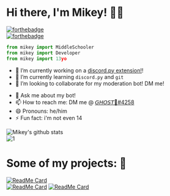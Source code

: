 # Hi there, I'm Mikey! 👋🏽
[![forthebadge](https://forthebadge.com/images/badges/0-percent-optimized.svg)](https://forthebadge.com)\
[![forthebadge](https://forthebadge.com/images/badges/built-with-swag.svg)](https://forthebadge.com)
<!--
**isigebengu-mikey/isigebengu-mikey** is a ✨ _special_ ✨ repository because its `README.md` (this file) appears on your GitHub profile.
Here are some ideas to get you started:
-->
```py
from mikey import MiddleSchooler
from mikey import Developer
from mikey import 13yo
```
- 🔭 I’m currently working on a [discord.py extension!](https://github.com/isigebengu-mikey/discord-ext-forms)!
- 🌱 I’m currently learning `discord.py` and `git`
- 👯 I’m looking to collaborate for my moderation bot! DM me!
<!--
- 🤔 I’m looking for help with ...
-->
- 💬 Ask me about my bot!
- 📫 How to reach me: DM me @ [𝘎𝘏𝘖𝘚𝘛👻#4258](https://discord.com/users/536644802595520534)
- 😄 Pronouns: he/him
- ⚡ Fun fact: i'm not even 14

![Mikey's github stats](https://github-readme-stats.vercel.app/api?username=isigebengu-mikey&count_private=true&theme=dark)\
![1](https://github-readme-stats.vercel.app/api/top-langs/?username=isigebengu-mikey&count_private=true&theme=dark&exclude_repo=isigebengu-mikey.github.io)
# Some of my projects: 🔨
[![ReadMe Card](https://github-readme-stats.vercel.app/api/pin/?username=isigebengu-mikey&repo=Mercury-Modmail-Discord&theme=dark&)](https://github.com/isigebengu-mikey/Mercury-Modmail-Discord)\
[![ReadMe Card](https://github-readme-stats.vercel.app/api/pin/?username=isigebengu-mikey&repo=bruhapy&theme=dark&)](https://github.com/isigebengu-mikey/bruhapy)
[![ReadMe Card](https://github-readme-stats.vercel.app/api/pin/?username=isigebengu-mikey&repo=discord-ext-forms&theme=dark&)](https://github.com/isigebengu-mikey/discord-ext-forms)
